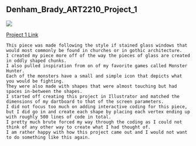 ## Denham_Brady_ART2210_Project_1

![](https://github.com/creativeCodingART2210Fall2019Section2/Denham_Brady_ART2210/blob/master/Brady_Denham_Project_1/Stained_Glass.jpg)

[Project 1 Link](https://github.com/Denham_Brady_ART2210/Brady_Denham_Project_1/SelfPortrait.html)


	This piece was made following the style if stained glass windows that would most commonly be found in churches or in gothic architecture.
    I created my piece more off of the way the pieces of glass are created in oddly shaped chunks.
    I also pulled inspiration from on of my favorite games called Monster Hunter.
    Each of the monsters have a small and simple icon that depicts what you would be fighting.
    They were also made with shapes that were almost touching but had spaces in-between the shapes.
	I started off creating this project in Illustrator and matched the dimensions of my dartboard to that of the screen parameters.
    I did not focus too much on adding interactive coding for this piece, but I did go in and create each shape by placing each vertex ending up with roughly 500 lines of code in total.
    I pretty much brute forced my way through the coding as I could not think of any other way to create what I had thought of.
    I am rather happy with how this project came out and I would not want to do something like this again.